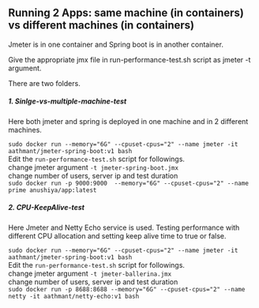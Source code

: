 ## Running 2 Apps: same machine (in containers) vs different machines (in containers)  
Jmeter is in one container and Spring boot is in another container.  

Give the appropriate jmx file in run-performance-test.sh script as jmeter -t argument.  


There are two folders.  
##### 1. Sinlge-vs-multiple-machine-test  
  Here both jmeter and spring is deployed in one machine and in 2 different machines.  
  
  ```sudo docker run --memory="6G" --cpuset-cpus="2" --name jmeter -it aathmant/jmeter-spring-boot:v1 bash```<br>
  Edit the ```run-performance-test.sh``` script for followings.  
  change jmeter argument  ```-t jmeter-spring-boot.jmx```  
  change number of users, server ip and test duration<br>
  ```sudo docker run -p 9000:9000  --memory="6G" --cpuset-cpus="2" --name prime anushiya/app:latest```  
  
  
##### 2. CPU-KeepAlive-test  
  Here Jmeter and Netty Echo service is used. Testing performance with different CPU allocation and setting keep alive time to   true or false.  
  
  ```sudo docker run --memory="6G" --cpuset-cpus="2" --name jmeter -it aathmant/jmeter-spring-boot:v1 bash```<br>
  Edit the ```run-performance-test.sh``` script for followings.  
  change jmeter argument  ```-t jmeter-ballerina.jmx```  
  change number of users, server ip and test duration  
  ```sudo docker run -p 8688:8688 --memory="6G" --cpuset-cpus="2" --name netty -it aathmant/netty-echo:v1 bash```<br>

  
  



